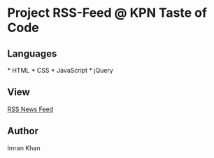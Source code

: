 <h1>Project RSS-Feed @ KPN Taste of Code</h1>

<h2>Languages</h2>
* HTML
* CSS
* JavaScript
* jQuery

<h2>View</h2>

<a href="http://rssfeed-html-css-js.bitballoon.com/">RSS News Feed</a>

<h2>Author</h2>
Imran Khan